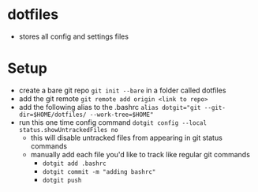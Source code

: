 # dotfiles
- stores all config and settings files

# Setup
- create a bare git repo `git init --bare` in a folder called dotfiles
- add the git remote `git remote add origin <link to repo>`
- add the following alias to the .bashrc `alias dotgit="git --git-dir=$HOME/dotfiles/ --work-tree=$HOME"`
- run this one time config command `dotgit config --local status.showUntrackedFiles no`
  - this will disable untracked files from appearing in git status commands
  - manually add each file you'd like to track like regular git commands
    - `dotgit add .bashrc`
    - `dotgit commit -m "adding bashrc"`
    - `dotgit push`

